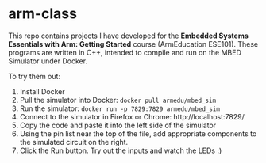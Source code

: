 # arm-class
This repo contains projects I have developed for the 
**Embedded Systems Essentials with Arm: Getting Started** course (ArmEducation ESE101). 
These programs are written in C++, intended to compile and run on the MBED Simulator 
under Docker.

To try them out:
1. Install Docker
2. Pull the simulator into Docker:  `docker pull armedu/mbed_sim`
3. Run the simulator:  `docker run -p 7829:7829 armedu/mbed_sim`
4. Connect to the simulator in Firefox or Chrome: http://localhost:7829/
5. Copy the code and paste it into the left side of the simulator
6. Using the pin list near the top of the file, add appropriate components to the simulated circuit on the right.
7. Click the Run button. Try out the inputs and watch the LEDs :)


